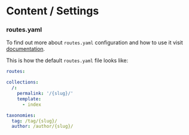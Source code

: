 # Content / Settings

### routes.yaml

To find out more about `routes.yaml` configuration and how to use it visit [documentation](https://docs.ghost.org/api/handlebars-themes/routing/#base-configuration).

This is how the default `routes.yaml` file looks like:

```yaml
routes:

collections:
  /:
    permalink: '/{slug}/'
    template:
      - index

taxonomies:
  tag: /tag/{slug}/
  author: /author/{slug}/
```

